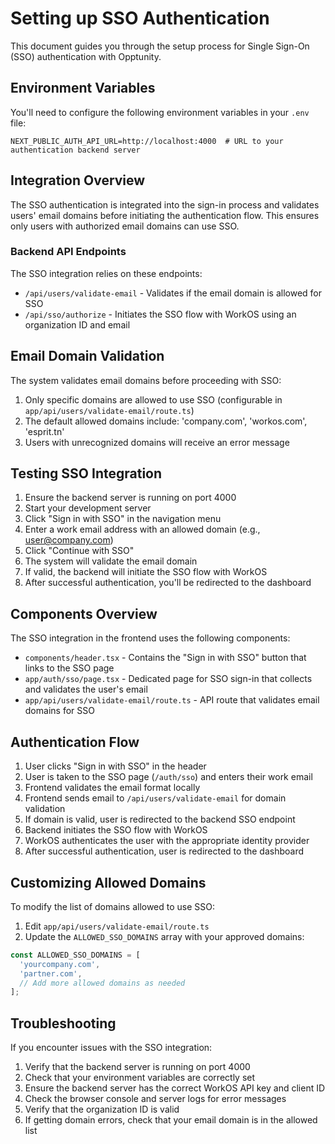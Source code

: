 # Setting up SSO Authentication

This document guides you through the setup process for Single Sign-On (SSO) authentication with Opptunity.

## Environment Variables

You'll need to configure the following environment variables in your `.env` file:

```
NEXT_PUBLIC_AUTH_API_URL=http://localhost:4000  # URL to your authentication backend server
```

## Integration Overview

The SSO authentication is integrated into the sign-in process and validates users' email domains before initiating the authentication flow. This ensures only users with authorized email domains can use SSO.

### Backend API Endpoints

The SSO integration relies on these endpoints:

- `/api/users/validate-email` - Validates if the email domain is allowed for SSO
- `/api/sso/authorize` - Initiates the SSO flow with WorkOS using an organization ID and email

## Email Domain Validation

The system validates email domains before proceeding with SSO:

1. Only specific domains are allowed to use SSO (configurable in `app/api/users/validate-email/route.ts`)
2. The default allowed domains include: 'company.com', 'workos.com', 'esprit.tn'
3. Users with unrecognized domains will receive an error message

## Testing SSO Integration

1. Ensure the backend server is running on port 4000
2. Start your development server
3. Click "Sign in with SSO" in the navigation menu
4. Enter a work email address with an allowed domain (e.g., user@company.com)
5. Click "Continue with SSO"
6. The system will validate the email domain
7. If valid, the backend will initiate the SSO flow with WorkOS
8. After successful authentication, you'll be redirected to the dashboard

## Components Overview

The SSO integration in the frontend uses the following components:

- `components/header.tsx` - Contains the "Sign in with SSO" button that links to the SSO page
- `app/auth/sso/page.tsx` - Dedicated page for SSO sign-in that collects and validates the user's email
- `app/api/users/validate-email/route.ts` - API route that validates email domains for SSO

## Authentication Flow

1. User clicks "Sign in with SSO" in the header
2. User is taken to the SSO page (`/auth/sso`) and enters their work email
3. Frontend validates the email format locally
4. Frontend sends email to `/api/users/validate-email` for domain validation
5. If domain is valid, user is redirected to the backend SSO endpoint
6. Backend initiates the SSO flow with WorkOS
7. WorkOS authenticates the user with the appropriate identity provider
8. After successful authentication, user is redirected to the dashboard

## Customizing Allowed Domains

To modify the list of domains allowed to use SSO:

1. Edit `app/api/users/validate-email/route.ts`
2. Update the `ALLOWED_SSO_DOMAINS` array with your approved domains:

```javascript
const ALLOWED_SSO_DOMAINS = [
  'yourcompany.com',
  'partner.com',
  // Add more allowed domains as needed
];
```

## Troubleshooting

If you encounter issues with the SSO integration:

1. Verify that the backend server is running on port 4000
2. Check that your environment variables are correctly set
3. Ensure the backend server has the correct WorkOS API key and client ID
4. Check the browser console and server logs for error messages
5. Verify that the organization ID is valid
6. If getting domain errors, check that your email domain is in the allowed list 